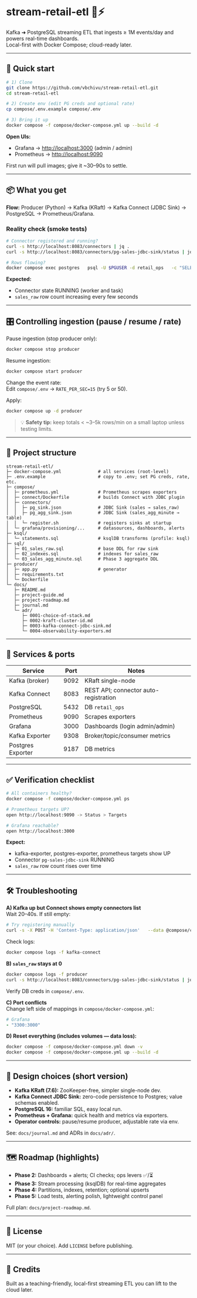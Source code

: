 # stream-retail-etl 🛒⚡

Kafka ➜ PostgreSQL streaming ETL that ingests ≥ 1M events/day and powers real-time dashboards.  
Local-first with Docker Compose; cloud-ready later.

---

## 🚀 Quick start

```bash
# 1) Clone
git clone https://github.com/vbchivu/stream-retail-etl.git
cd stream-retail-etl

# 2) Create env (edit PG creds and optional rate)
cp compose/.env.example compose/.env

# 3) Bring it up
docker compose -f compose/docker-compose.yml up --build -d
```

**Open UIs:**

- Grafana → [http://localhost:3000](http://localhost:3000) (admin / admin)
- Prometheus → [http://localhost:9090](http://localhost:9090)

First run will pull images; give it ~30–90s to settle.

---

## 📦 What you get

**Flow:** Producer (Python) → Kafka (KRaft) → Kafka Connect (JDBC Sink) → PostgreSQL → Prometheus/Grafana.

### Reality check (smoke tests)

```bash
# Connector registered and running?
curl -s http://localhost:8083/connectors | jq .
curl -s http://localhost:8083/connectors/pg-sales-jdbc-sink/status | jq .

# Rows flowing?
docker compose exec postgres   psql -U $PGUSER -d retail_ops   -c "SELECT COUNT(*) FROM sales_raw;"
```

**Expected:**

- Connector state RUNNING (worker and task)
- `sales_raw` row count increasing every few seconds

---

## 🎛 Controlling ingestion (pause / resume / rate)

Pause ingestion (stop producer only):

```bash
docker compose stop producer
```

Resume ingestion:

```bash
docker compose start producer
```

Change the event rate:  
Edit `compose/.env` → `RATE_PER_SEC=15` (try 5 or 50).

Apply:

```bash
docker compose up -d producer
```

> 💡 **Safety tip:** keep totals < ~3–5k rows/min on a small laptop unless testing limits.

---

## 📂 Project structure

```
stream-retail-etl/
├─ docker-compose.yml              # all services (root-level)
├─ .env.example                    # copy to .env; set PG creds, rate, etc.
├─ compose/
│  ├─ prometheus.yml               # Prometheus scrapes exporters
│  ├─ connect/Dockerfile           # builds Connect with JDBC plugin
│  ├─ connectors/
│  │  ├─ pg_sink.json              # JDBC Sink (sales → sales_raw)
│  │  ├─ pg_agg_sink.json          # JDBC Sink (sales_agg_minute → table)
│  │  └─ register.sh               # registers sinks at startup
│  └─ grafana/provisioning/...     # datasources, dashboards, alerts
├─ ksql/
│  └─ statements.sql               # ksqlDB transforms (profile: ksql)
├─ sql/
│  ├─ 01_sales_raw.sql             # base DDL for raw sink
│  ├─ 02_indexes.sql               # indexes for sales_raw
│  └─ 03_sales_agg_minute.sql      # Phase 3 aggregate DDL
├─ producer/
│  ├─ app.py                       # generator
│  ├─ requirements.txt
│  └─ Dockerfile
└─ docs/
   ├─ README.md
   ├─ project-guide.md
   ├─ project-roadmap.md
   ├─ journal.md
   └─ adr/
      ├─ 0001-choice-of-stack.md
      ├─ 0002-kraft-cluster-id.md
      ├─ 0003-kafka-connect-jdbc-sink.md
      └─ 0004-observability-exporters.md

```

---

## 🔌 Services & ports

| Service            | Port  | Notes                                  |
|--------------------|-------|----------------------------------------|
| Kafka (broker)     | 9092  | KRaft single-node                      |
| Kafka Connect      | 8083  | REST API; connector auto-registration  |
| PostgreSQL         | 5432  | DB `retail_ops`                        |
| Prometheus         | 9090  | Scrapes exporters                      |
| Grafana            | 3000  | Dashboards (login admin/admin)         |
| Kafka Exporter     | 9308  | Broker/topic/consumer metrics          |
| Postgres Exporter  | 9187  | DB metrics                             |

---

## ✅ Verification checklist

```bash
# All containers healthy?
docker compose -f compose/docker-compose.yml ps

# Prometheus targets UP?
open http://localhost:9090 -> Status > Targets

# Grafana reachable?
open http://localhost:3000
```

**Expect:**

- kafka-exporter, postgres-exporter, prometheus targets show UP
- Connector `pg-sales-jdbc-sink` RUNNING
- `sales_raw` row count rises over time

---

## 🛠 Troubleshooting

**A) Kafka up but Connect shows empty connectors list**  
Wait 20–40s. If still empty:

```bash
# Try registering manually
curl -s -X POST -H 'Content-Type: application/json'   --data @compose/connectors/pg_sink.json   http://localhost:8083/connectors | jq .
```

Check logs:

```bash
docker compose logs -f kafka-connect
```

**B) `sales_raw` stays at 0**

```bash
docker compose logs -f producer
curl -s http://localhost:8083/connectors/pg-sales-jdbc-sink/status | jq .
```

Verify DB creds in `compose/.env`.

**C) Port conflicts**  
Change left side of mappings in `compose/docker-compose.yml`:

```yaml
# Grafana
- "3300:3000"
```

**D) Reset everything (includes volumes — data loss):**

```bash
docker compose -f compose/docker-compose.yml down -v
docker compose -f compose/docker-compose.yml up --build -d
```

---

## 🧠 Design choices (short version)

- **Kafka KRaft (7.6):** ZooKeeper-free, simpler single-node dev.
- **Kafka Connect JDBC Sink:** zero-code persistence to Postgres; value schemas enabled.
- **PostgreSQL 16:** familiar SQL, easy local run.
- **Prometheus + Grafana:** quick health and metrics via exporters.
- **Operator controls:** pause/resume producer, adjustable rate via env.

See: `docs/journal.md` and ADRs in `docs/adr/`.

---

## 🗺 Roadmap (highlights)

- **Phase 2:** Dashboards + alerts; CI checks; ops levers ✅/⏳
- **Phase 3:** Stream processing (ksqlDB) for real-time aggregates
- **Phase 4:** Partitions, indexes, retention; optional upserts
- **Phase 5:** Load tests, alerting polish, lightweight control panel

Full plan: `docs/project-roadmap.md`.

---

## 📜 License

MIT (or your choice). Add `LICENSE` before publishing.

---

## 🙌 Credits

Built as a teaching-friendly, local-first streaming ETL you can lift to the cloud later.
